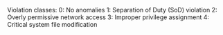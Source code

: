 Violation classes:
0: No anomalies
1: Separation of Duty (SoD) violation
2: Overly permissive network access
3: Improper privilege assignment
4: Critical system file modification